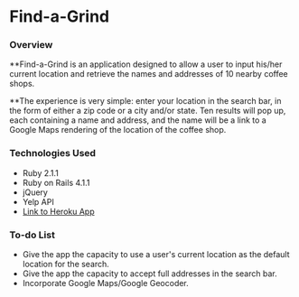 # Find-a-Grind

### Overview

**Find-a-Grind is an application designed to allow a user to input his/her current location and retrieve the names and addresses of 10 nearby coffee shops.

**The experience is very simple: enter your location in the search bar, in the form of either a zip code or a city and/or state. Ten results will pop up, each containing a name and address, and the name will be a link to a Google Maps rendering of the location of the coffee shop.

### Technologies Used

* Ruby 2.1.1
* Ruby on Rails 4.1.1
* jQuery
* Yelp API
* [Link to Heroku App](http://find-a-grind.herokuapp.com/)

### To-do List

* Give the app the capacity to use a user's current location as the default location for the search.
* Give the app the capacity to accept full addresses in the search bar.
* Incorporate Google Maps/Google Geocoder.
